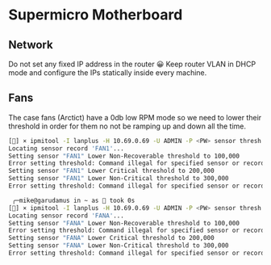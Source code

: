 # Supermicro Motherboard

## Network

Do not set any fixed IP address in the router 😀
Keep router VLAN in DHCP mode and configure the IPs statically inside every machine.

## Fans

The case fans (Arctict) have a 0db low RPM mode so we need to lower their threshold in order for them no not be ramping up and down all the time.

```sh
[🔴] × ipmitool -I lanplus -H 10.69.0.69 -U ADMIN -P <PW> sensor thresh "FAN1" lower 100 200 300
Locating sensor record 'FAN1'...
Setting sensor "FAN1" Lower Non-Recoverable threshold to 100,000
Error setting threshold: Command illegal for specified sensor or record type
Setting sensor "FAN1" Lower Critical threshold to 200,000
Setting sensor "FAN1" Lower Non-Critical threshold to 300,000
Error setting threshold: Command illegal for specified sensor or record type

 ╭─mike@garudamus in ~ as 🧙 took 0s
[🔴] × ipmitool -I lanplus -H 10.69.0.69 -U ADMIN -P <PW> sensor thresh "FANA" lower 100 200 300
Locating sensor record 'FANA'...
Setting sensor "FANA" Lower Non-Recoverable threshold to 100,000
Error setting threshold: Command illegal for specified sensor or record type
Setting sensor "FANA" Lower Critical threshold to 200,000
Setting sensor "FANA" Lower Non-Critical threshold to 300,000
Error setting threshold: Command illegal for specified sensor or record type
```
